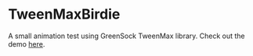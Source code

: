 # TweenMaxBirdie
A small animation test using GreenSock TweenMax library.
Check out the demo [here](http://icytin.github.io/FixedMessage/).
